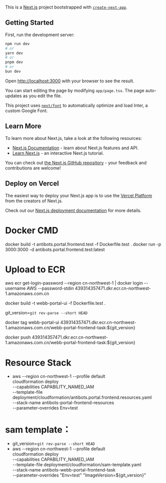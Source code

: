 This is a [Next.js](https://nextjs.org/) project bootstrapped with [`create-next-app`](https://github.com/vercel/next.js/tree/canary/packages/create-next-app).

## Getting Started

First, run the development server:

```bash
npm run dev
# or
yarn dev
# or
pnpm dev
# or
bun dev
```

Open [http://localhost:3000](http://localhost:3000) with your browser to see the result.

You can start editing the page by modifying `app/page.tsx`. The page auto-updates as you edit the file.

This project uses [`next/font`](https://nextjs.org/docs/basic-features/font-optimization) to automatically optimize and load Inter, a custom Google Font.

## Learn More

To learn more about Next.js, take a look at the following resources:

- [Next.js Documentation](https://nextjs.org/docs) - learn about Next.js features and API.
- [Learn Next.js](https://nextjs.org/learn) - an interactive Next.js tutorial.

You can check out [the Next.js GitHub repository](https://github.com/vercel/next.js/) - your feedback and contributions are welcome!

## Deploy on Vercel

The easiest way to deploy your Next.js app is to use the [Vercel Platform](https://vercel.com/new?utm_medium=default-template&filter=next.js&utm_source=create-next-app&utm_campaign=create-next-app-readme) from the creators of Next.js.

Check out our [Next.js deployment documentation](https://nextjs.org/docs/deployment) for more details.


# Docker CMD
docker build -t antibots.portal.frontend.test -f Dockerfile.test .
docker run -p 3000:3000 -d antibots.portal.frontend.test:latest

# Upload to ECR
aws ecr get-login-password --region cn-northwest-1 | docker login --username AWS --password-stdin 439314357471.dkr.ecr.cn-northwest-1.amazonaws.com.cn

docker build -t webb-portal-ui -f Dockerfile.test .

git_version=`git rev-parse --short HEAD`

docker tag webb-portal-ui 439314357471.dkr.ecr.cn-northwest-1.amazonaws.com.cn/webb-portal-frontend-task:${git_version}

docker push 439314357471.dkr.ecr.cn-northwest-1.amazonaws.com.cn/webb-portal-frontend-task:${git_version}

# Resource Stack
- aws --region cn-northwest-1 --profile default \
  cloudformation deploy \
  --capabilities CAPABILITY_NAMED_IAM \
  --template-file deployment/cloudformation/antibots.portal.frontend.resources.yaml\
  --stack-name antibots-portal-frontend-resources \
  --parameter-overrides Env=test

# sam template：
- git_version=`git rev-parse --short HEAD`
- aws --region cn-northwest-1 --profile default \
  cloudformation deploy \
  --capabilities CAPABILITY_NAMED_IAM \
  --template-file deployment/cloudformation/sam-template.yaml \
  --stack-name antibots-webb-portal-frontend-task \
  --parameter-overrides "Env=test" "ImageVersion=${git_version}"